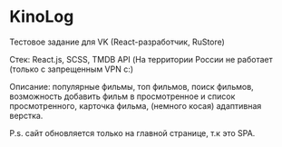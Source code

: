 # KinoLog

Тестовое задание для VK (React-разработчик, RuStore)

Стек: React.js, SCSS, TMDB API (На территории России не работает (только с запрещенным VPN с:)

Описание: популярные фильмы, топ фильмов, поиск фильмов, возможность добавить фильм в просмотренное и список просмотренного, карточка фильма, (немного косая) адаптивная верстка.

P.s. сайт обновляется только на главной странице, т.к это SPA.
